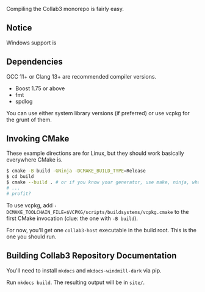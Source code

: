 Compiling the Collab3 monorepo is fairly easy.

## Notice

Windows support is 

## Dependencies

GCC 11+ or Clang 13+ are recommended compiler versions.

* Boost 1.75 or above
* fmt
* spdlog

You can use either system library versions (if preferred) or use vcpkg for the grunt of them.

## Invoking CMake

These example directions are for Linux, but they should work basically everywhere CMake is.

```bash
$ cmake -B build -GNinja -DCMAKE_BUILD_TYPE=Release
$ cd build
$ cmake --build . # or if you know your generator, use make, ninja, whatever.
# ...
# profit?
```

To use vcpkg, add `-DCMAKE_TOOLCHAIN_FILE=$VCPKG/scripts/buildsystems/vcpkg.cmake` to the first CMake invocation (clue:
the one with `-B build`).

For now, you'll get one `collab3-host` executable in the build root. This is the one you should run.

## Building Collab3 Repository Documentation

You'll need to install `mkdocs` and `mkdocs-windmill-dark` via pip.

Run `mkdocs build`. The resulting output will be in `site/`.